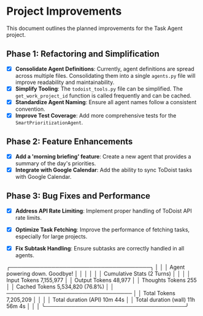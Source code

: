 # Project Improvements

This document outlines the planned improvements for the Task Agent project.

## Phase 1: Refactoring and Simplification

- [x] **Consolidate Agent Definitions**: Currently, agent definitions are spread across multiple files. Consolidating them into a single `agents.py` file will improve readability and maintainability.
- [x] **Simplify Tooling**: The `todoist_tools.py` file can be simplified. The `get_work_project_id` function is called frequently and can be cached.
- [x] **Standardize Agent Naming**: Ensure all agent names follow a consistent convention.
- [x] **Improve Test Coverage**: Add more comprehensive tests for the `SmartPrioritizationAgent`.

## Phase 2: Feature Enhancements

- [x] **Add a 'morning briefing' feature**: Create a new agent that provides a summary of the day's priorities.
- [x] **Integrate with Google Calendar**: Add the ability to sync ToDoist tasks with Google Calendar.

## Phase 3: Bug Fixes and Performance

- [x] **Address API Rate Limiting**: Implement proper handling of ToDoist API rate limits.
- [x] **Optimize Task Fetching**: Improve the performance of fetching tasks, especially for large projects.
- [x] **Fix Subtask Handling**: Ensure subtasks are correctly handled in all agents.



╭─────────────────────────────────────╮
│                                     │
│  Agent powering down. Goodbye!      │
│                                     │
│                                     │
│  Cumulative Stats (2 Turns)         │
│                                     │
│  Input Tokens            7,155,977  │
│  Output Tokens              48,977  │
│  Thoughts Tokens               255  │
│  Cached Tokens   5,534,820 (76.8%)  │
│  ─────────────────────────────────  │
│  Total Tokens            7,205,209  │
│                                     │
│  Total duration (API)      10m 44s  │
│  Total duration (wall)  11h 56m 4s  │
│                                     │
╰─────────────────────────────────────╯

